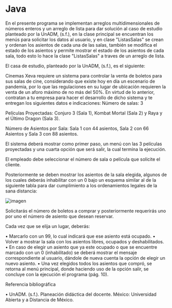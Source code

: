 # Java
En el presente programa se implementan arreglos multidimensionales de números enteros y un arreglo de lista para dar solución al caso de estudio planteado por la UnADM, (s.f.), en la clase principal se encuentran los menús para solicitar los datos al usuario, y en clase "ListasSalas" se crean y ordenan los asientos de cada una de las salas, también se modifica el estado de los asientos y permite mostrar el estado de los asientos de cada sala, todo esto lo hace la clase "ListasSalas" a traves de un arreglo de lista. 

El casa de estudio, planteado por la UnADM, (s.f.), es el siguiente:

   Cinemas Xeva requiere un sistema para controlar la venta de boletos para sus salas de cine, considerando que existe hoy en día un escenario de pandemia, por        lo que las regulaciones en su lugar de ubicación requieren la venta de un aforo máximo de no más del 50%. En virtud de lo anterior, contratan a tu empresa          para hacer el desarrollo de dicho sistema y te entregan los siguientes datos e indicaciones:
   Número de salas: 3 

   Películas Proyectadas: Conjuro 3 (Sala 1), Kombat Mortal (Sala 2) y Raya y el Último Dragon (Sala 3).

   Número de Asientos por Sala: Sala 1 con 44 asientos, Sala 2 con 66 Asientos y Sala 3 con 88 asientos. 

   El sistema deberá mostrar como primer paso, un menú con las 3 películas proyectadas y una cuarta opción que será salir, la cual termina la ejecución. 

   El empleado debe seleccionar el número de sala o película que solicite el cliente. 

   Posteriormente se deben mostrar los asientos de la sala elegida, algunos de los cuales deberás inhabilitar con un 0 bajo un esquema similar al de la siguiente      tabla para dar cumplimiento a los ordenamientos legales de la sana distancia:

![imagen](https://user-images.githubusercontent.com/79069525/122492125-d2070f00-cfaa-11eb-90f6-cac895c142fa.png)

   Solicitarás el número de boletos a comprar y posteriormente requerirás uno por uno el número de asiento que desean reservar. 

   Cada vez que se elija un lugar, deberás: 

   •	Marcarlo con un 99, lo cual indicará que ese asiento está ocupado. 
   •	Volver a mostrar la sala con los asientos libres, ocupados y deshabilitados. 
   •	En caso de elegir un asiento que ya este ocupado o que se encuentre marcado con un 0 (inhabilitado) se deberá mostrar el mensaje correspondiente al usuario,         dándole de nueva cuenta la opción de elegir un nuevo asiento. 
   •	Una vez elegidos todos los asientos que compró, se retorna al menú principal, donde haciendo uso de la opción salir, se concluye con la ejecución el                 programa (pág. 10).


Referencia bibliográfica

•	UnADM. (s.f.). Planeación didáctica del docente. México: Universidad Abierta y a Distancia de México. 

